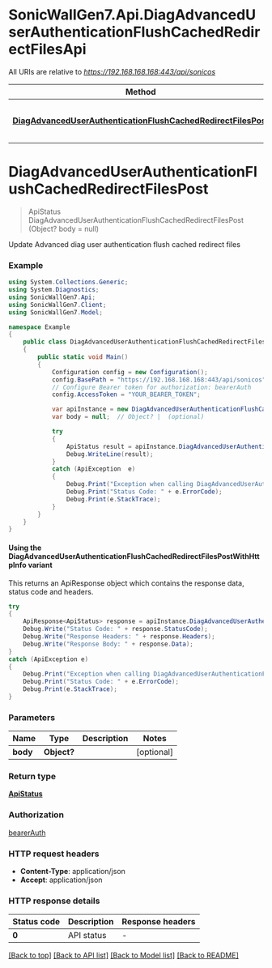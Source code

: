 # SonicWallGen7.Api.DiagAdvancedUserAuthenticationFlushCachedRedirectFilesApi

All URIs are relative to *https://192.168.168.168:443/api/sonicos*

| Method | HTTP request | Description |
|--------|--------------|-------------|
| [**DiagAdvancedUserAuthenticationFlushCachedRedirectFilesPost**](DiagAdvancedUserAuthenticationFlushCachedRedirectFilesApi.md#diagadvanceduserauthenticationflushcachedredirectfilespost) | **POST** /diag/advanced/user-authentication/flush-cached-redirect-files |  |

<a id="diagadvanceduserauthenticationflushcachedredirectfilespost"></a>
# **DiagAdvancedUserAuthenticationFlushCachedRedirectFilesPost**
> ApiStatus DiagAdvancedUserAuthenticationFlushCachedRedirectFilesPost (Object? body = null)



Update Advanced diag user authentication flush cached redirect files

### Example
```csharp
using System.Collections.Generic;
using System.Diagnostics;
using SonicWallGen7.Api;
using SonicWallGen7.Client;
using SonicWallGen7.Model;

namespace Example
{
    public class DiagAdvancedUserAuthenticationFlushCachedRedirectFilesPostExample
    {
        public static void Main()
        {
            Configuration config = new Configuration();
            config.BasePath = "https://192.168.168.168:443/api/sonicos";
            // Configure Bearer token for authorization: bearerAuth
            config.AccessToken = "YOUR_BEARER_TOKEN";

            var apiInstance = new DiagAdvancedUserAuthenticationFlushCachedRedirectFilesApi(config);
            var body = null;  // Object? |  (optional) 

            try
            {
                ApiStatus result = apiInstance.DiagAdvancedUserAuthenticationFlushCachedRedirectFilesPost(body);
                Debug.WriteLine(result);
            }
            catch (ApiException  e)
            {
                Debug.Print("Exception when calling DiagAdvancedUserAuthenticationFlushCachedRedirectFilesApi.DiagAdvancedUserAuthenticationFlushCachedRedirectFilesPost: " + e.Message);
                Debug.Print("Status Code: " + e.ErrorCode);
                Debug.Print(e.StackTrace);
            }
        }
    }
}
```

#### Using the DiagAdvancedUserAuthenticationFlushCachedRedirectFilesPostWithHttpInfo variant
This returns an ApiResponse object which contains the response data, status code and headers.

```csharp
try
{
    ApiResponse<ApiStatus> response = apiInstance.DiagAdvancedUserAuthenticationFlushCachedRedirectFilesPostWithHttpInfo(body);
    Debug.Write("Status Code: " + response.StatusCode);
    Debug.Write("Response Headers: " + response.Headers);
    Debug.Write("Response Body: " + response.Data);
}
catch (ApiException e)
{
    Debug.Print("Exception when calling DiagAdvancedUserAuthenticationFlushCachedRedirectFilesApi.DiagAdvancedUserAuthenticationFlushCachedRedirectFilesPostWithHttpInfo: " + e.Message);
    Debug.Print("Status Code: " + e.ErrorCode);
    Debug.Print(e.StackTrace);
}
```

### Parameters

| Name | Type | Description | Notes |
|------|------|-------------|-------|
| **body** | **Object?** |  | [optional]  |

### Return type

[**ApiStatus**](ApiStatus.md)

### Authorization

[bearerAuth](../README.md#bearerAuth)

### HTTP request headers

 - **Content-Type**: application/json
 - **Accept**: application/json


### HTTP response details
| Status code | Description | Response headers |
|-------------|-------------|------------------|
| **0** | API status |  -  |

[[Back to top]](#) [[Back to API list]](../README.md#documentation-for-api-endpoints) [[Back to Model list]](../README.md#documentation-for-models) [[Back to README]](../README.md)


